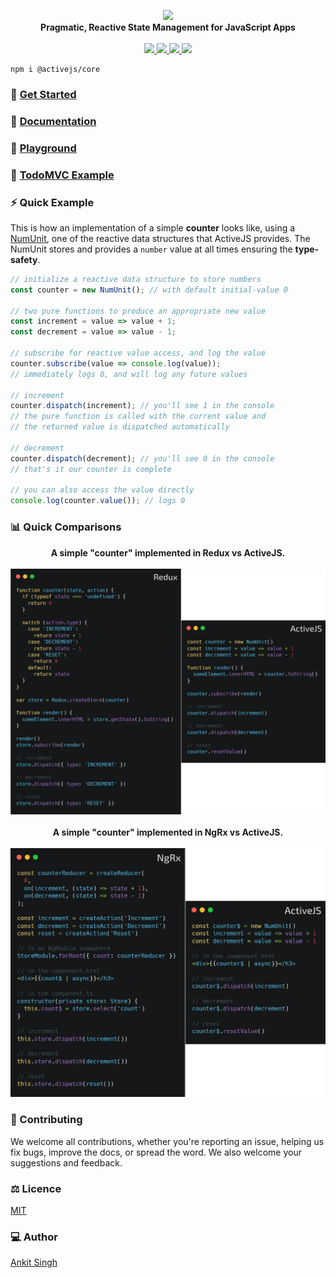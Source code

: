 <p align="center">
    <a href="https://activejs.dev">
        <img width="700px" src="https://raw.githubusercontent.com/activejs/static/master/AJS%20Logo%20Full%20-%20Banner.svg"/>
    </a>
    <br/>
    <b>Pragmatic, Reactive State Management for JavaScript Apps</b><br><br>
    <a aria-label="MIT license" href="https://github.com/activejs/activejs/blob/master/LICENSE">
        <img src="https://img.shields.io/badge/License-MIT-blue.svg?style=flat-square&color=0169FF&labelColor=000">
    </a>
    <a aria-label="npm version" href="https://www.npmjs.com/package/@activejs/core">
        <img src="https://img.shields.io/npm/v/@activejs/core?style=flat-square&color=0169FF&labelColor=000">
    </a>
    <a aria-label="Discord chat" href="https://discord.gg/M8r9gcEDR6">
        <img src="https://img.shields.io/badge/chat-discord-blue.svg?style=flat-square&color=0169FF&labelColor=000">
    </a>
    <a aria-label="PRs welcome" href="http://makeapullrequest.com">
        <img src="https://img.shields.io/badge/PRs-welcome-blue.svg?style=flat-square&color=0169FF&labelColor=000">
    </a>
</p>

```shell script
npm i @activejs/core
```

### 🚀 [Get Started](https://docs.activejs.dev/intro/getting-started)

### 📖 [Documentation](https://docs.activejs.dev)

### 🤾 [Playground](https://activejs.dev/#/playground)

### 📑 [TodoMVC Example](https://activejs.dev/#/examples/todomvc)

### ⚡ Quick Example

This is how an implementation of a simple **counter** looks like, using a
[NumUnit](https://docs.activejs.dev/fundamentals/units/numunit), one of
the reactive data structures that ActiveJS provides. The NumUnit stores
and provides a `number` value at all times ensuring the **type-safety**.

```typescript
// initialize a reactive data structure to store numbers
const counter = new NumUnit(); // with default initial-value 0

// two pure functions to produce an appropriate new value
const increment = value => value + 1;
const decrement = value => value - 1;

// subscribe for reactive value access, and log the value
counter.subscribe(value => console.log(value));
// immediately logs 0, and will log any future values

// increment
counter.dispatch(increment); // you'll see 1 in the console
// the pure function is called with the current value and
// the returned value is dispatched automatically

// decrement
counter.dispatch(decrement); // you'll see 0 in the console
// that's it our counter is complete

// you can also access the value directly
console.log(counter.value()); // logs 0
```

### 📊 Quick Comparisons

<p align="center">
    <b>A simple "counter" implemented in Redux vs ActiveJS.</b><br/><br/>
    <img width="680px" src="https://raw.githubusercontent.com/activejs/static/master/Redux%20vs%20ActiveJS.png"/>
    <br/><br/>
    <b>A simple "counter" implemented in NgRx vs ActiveJS.</b><br/><br/>
    <img width="680px" src="https://raw.githubusercontent.com/activejs/static/master/NgRx%20vs%20ActiveJS.png">
</p>

### 🤝 Contributing

We welcome all contributions, whether you're reporting an issue, helping us fix bugs,
improve the docs, or spread the word. We also welcome your suggestions and feedback.

### ⚖ Licence

[MIT](https://github.com/activejs/activejs/blob/master/LICENSE)

### 💻 Author

[Ankit Singh](https://twitter.com/AlionBalyan)
